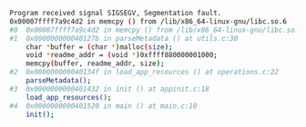 <!--
**kevinmonisit/kevinmonisit** is a ✨ _special_ ✨ repository because its `README.md` (this file) appears on your GitHub profile.

Here are some ideas to get you started:

- 🔭 I’m currently working on ...
- 🌱 I’m currently learning ...
- 👯 I’m looking to collaborate on ...
- 🤔 I’m looking for help with ...
- 💬 Ask me about ...
- 📫 How to reach me: ...
- 😄 Pronouns: ...
- ⚡ Fun fact: ...
-->
```bash
Program received signal SIGSEGV, Segmentation fault.
0x00007ffff7a9c4d2 in memcpy () from /lib/x86_64-linux-gnu/libc.so.6
#0  0x00007ffff7a9c4d2 in memcpy () from /lib/x86_64-linux-gnu/libc.so.6
#1  0x000000000040127b in parseMetadata () at utils.c:30
    char *buffer = (char *)malloc(size);
    void *readme_addr = (void *)0xffff880000001000;
    memcpy(buffer, readme_addr, size); 
#2  0x000000000040134f in load_app_resources () at operations.c:22
    parseMetadata();
#3  0x0000000000401432 in init () at appinit.c:18
    load_app_resources();
#4  0x0000000000401520 in main () at main.c:10
    init();
```
